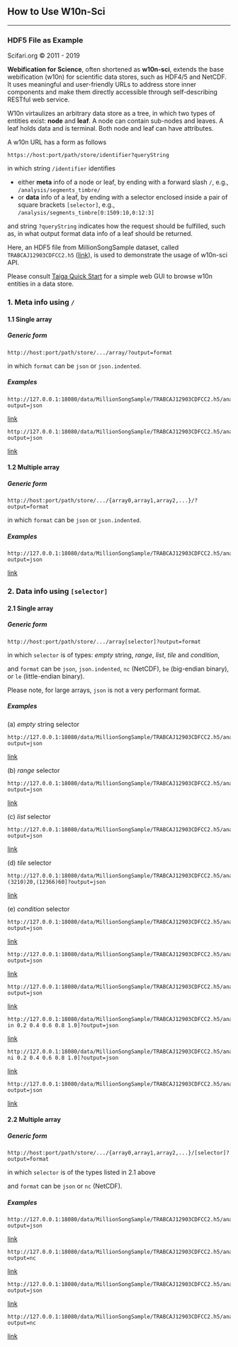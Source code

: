 ## How to Use W10n-Sci
---

### HDF5 File as Example

Scifari.org &copy; 2011 - 2019

**Webification for Science**, often shortened as **w10n-sci**, extends the base webification (w10n) for scientific data stores,
such as HDF4/5 and NetCDF. It uses meaningful and user-friendly URLs to address store inner components
and make them directly accessible through self-describing RESTful web service.

W10n virtaulizes an arbitrary data store as a tree, in which two types of entities exist: **node** and **leaf**.
A node can contain sub-nodes and leaves. A leaf holds data and is terminal. Both node and leaf can have attributes.

A w10n URL has a form as follows

```
https://host:port/path/store/identifier?queryString
```

in which string `/identifier` identifies

  * either **meta** info of a node or leaf, by ending with a forward slash `/`, e.g., `/analysis/segments_timbre/`
  * or **data** info of a leaf, by ending with a selector enclosed inside a pair of square brackets `[selector]`, e.g., `/analysis/segments_timbre[0:1509:10,0:12:3]`


and string `?queryString` indicates how the request should be fulfilled, such as, in what output format data info of a leaf should be returned.

Here, an HDF5 file from MillionSongSample dataset, called `TRABCAJ12903CDFCC2.h5` ([link](http://127.0.0.1:18080/data/MillionSongSample/TRABCAJ12903CDFCC2.h5/?output=html&traverse)),
is used to demonstrate the usage of w10n-sci API.

Please consult [Taiga Quick Start](https://github.com/scifari/taiga/#quick-start) for a simple web GUI to browse w10n entities in a data store.

### 1.  Meta info  using `/`

#### 1.1 Single array

##### Generic form

```
http://host:port/path/store/.../array/?output=format 
```

in which `format` can be `json` or `json.indented`.

##### Examples

```
http://127.0.0.1:18080/data/MillionSongSample/TRABCAJ12903CDFCC2.h5/analysis/segments_timbre/?output=json
```

[link](http://127.0.0.1:18080/data/MillionSongSample/TRABCAJ12903CDFCC2.h5/analysis/segments_timbre/?output=json.indented)

```
http://127.0.0.1:18080/data/MillionSongSample/TRABCAJ12903CDFCC2.h5/analysis/segments_pitches/?output=json
```

[link](http://127.0.0.1:18080/data/MillionSongSample/TRABCAJ12903CDFCC2.h5/analysis/segments_pitches/?output=json.indented)

#### 1.2 Multiple array

##### Generic form

```
http://host:port/path/store/.../{array0,array1,array2,...}/?output=format 
```

in which `format` can be `json` or `json.indented`.

##### Examples

```
http://127.0.0.1:18080/data/MillionSongSample/TRABCAJ12903CDFCC2.h5/analysis/{segments_timbre,segments_pitches}/?output=json
```

[link](http://127.0.0.1:18080/data/MillionSongSample/TRABCAJ12903CDFCC2.h5/analysis/{segments_timbre,segments_pitches}/?output=json.indented)


### 2. Data info using `[selector]`

#### 2.1 Single array

##### Generic form

```
http://host:port/path/store/.../array[selector]?output=format 
```

in which `selector` is of types: *empty* string, *range*, *list*, *tile* and *condition*,

and `format` can be `json`, `json.indented`, `nc` (NetCDF), `be` (big-endian binary), or `le` (little-endian binary).

Please note, for large arrays, `json` is not a very performant format.

##### Examples

(a) *empty* string selector

```
http://127.0.0.1:18080/data/MillionSongSample/TRABCAJ12903CDFCC2.h5/analysis/segments_timbre[]?output=json
```

[link](http://127.0.0.1:18080/data/MillionSongSample/TRABCAJ12903CDFCC2.h5/analysis/segments_timbre[]?output=json)

(b) *range* selector

```
http://127.0.0.1:18080/data/MillionSongSample/TRABCAJ12903CDFCC2.h5/analysis/segments_timbre[0:1509:10,0:12:3]?output=json
```

[link](http://127.0.0.1:18080/data/MillionSongSample/TRABCAJ12903CDFCC2.h5/analysis/segments_timbre[0:1509:10,0:12:3]?output=json)

(c) *list* selector

```
http://127.0.0.1:18080/data/MillionSongSample/TRABCAJ12903CDFCC2.h5/analysis/segments_timbre[[10,123,1186,3210,6188,12366]]?output=json
```

[link](http://127.0.0.1:18080/data/MillionSongSample/TRABCAJ12903CDFCC2.h5/analysis/segments_timbre[[10,123,1186,3210,6188,12366]]?output=json)

(d) *tile* selector

```
http://127.0.0.1:18080/data/MillionSongSample/TRABCAJ12903CDFCC2.h5/analysis/segments_timbre[(123)10,(3210)20,(12366)60]?output=json
```

[link](http://127.0.0.1:18080/data/MillionSongSample/TRABCAJ12903CDFCC2.h5/analysis/segments_timbre[(123)10,(3210)20,(12366)60]?output=json)

(e) *condition* selector

```
http://127.0.0.1:18080/data/MillionSongSample/TRABCAJ12903CDFCC2.h5/analysis/segments_timbre[0<segments_timbre<=1]?output=json
```

[link](http://127.0.0.1:18080/data/MillionSongSample/TRABCAJ12903CDFCC2.h5/analysis/segments_timbre[0<segments_timbre<=1]?output=json)

```
http://127.0.0.1:18080/data/MillionSongSample/TRABCAJ12903CDFCC2.h5/analysis/segments_pitches[segments_pitches==0.5]?output=json
```

[link](http://127.0.0.1:18080/data/MillionSongSample/TRABCAJ12903CDFCC2.h5/analysis/segments_pitches[segments_pitches==0.5]?output=json)

```
http://127.0.0.1:18080/data/MillionSongSample/TRABCAJ12903CDFCC2.h5/analysis/segments_timbre[segments_pitches==0.5]?output=json
```

[link](http://127.0.0.1:18080/data/MillionSongSample/TRABCAJ12903CDFCC2.h5/analysis/segments_timbre[segments_pitches==0.5]?output=json)

```
http://127.0.0.1:18080/data/MillionSongSample/TRABCAJ12903CDFCC2.h5/analysis/segments_timbre[segments_pitches in 0.2 0.4 0.6 0.8 1.0]?output=json
```

[link](http://127.0.0.1:18080/data/MillionSongSample/TRABCAJ12903CDFCC2.h5/analysis/segments_timbre[segments_pitches%20in%200.2%200.4%200.6%200.8%201.0]?output=json)

```
http://127.0.0.1:18080/data/MillionSongSample/TRABCAJ12903CDFCC2.h5/analysis/segments_timbre[segments_pitches ni 0.2 0.4 0.6 0.8 1.0]?output=json
```

[link](http://127.0.0.1:18080/data/MillionSongSample/TRABCAJ12903CDFCC2.h5/analysis/segments_timbre[segments_pitches%20ni%200.2%200.4%200.6%200.8%201.0]?output=json)

```
http://127.0.0.1:18080/data/MillionSongSample/TRABCAJ12903CDFCC2.h5/analysis/segments_timbre[0<segments_timbre<=1,segments_pitches==1.0]?output=json
```

[link](http://127.0.0.1:18080/data/MillionSongSample/TRABCAJ12903CDFCC2.h5/analysis/segments_timbre[0<segments_timbre<=1,segments_pitches==1.0]?output=json)

#### 2.2 Multiple array

##### Generic form

```
http://host:port/path/store/.../{array0,array1,array2,...}/[selector]?output=format 
```

in which `selector` is of the types listed in 2.1 above

and `format` can be `json` or `nc` (NetCDF).

##### Examples

```
http://127.0.0.1:18080/data/MillionSongSample/TRABCAJ12903CDFCC2.h5/analysis/{segments_timbre,segments_pitches}/[0<segments_timbre<=1,segments_pitches==1.0]?output=json
```

[link](http://127.0.0.1:18080/data/MillionSongSample/TRABCAJ12903CDFCC2.h5/analysis/{segments_timbre,segments_pitches}/[0<segments_timbre<=1,segments_pitches==1.0]?output=json.indented)

```
http://127.0.0.1:18080/data/MillionSongSample/TRABCAJ12903CDFCC2.h5/analysis/{segments_timbre,segments_pitches}/[0<segments_timbre<=1,segments_pitches==1.0]?output=nc
```

[link](http://127.0.0.1:18080/data/MillionSongSample/TRABCAJ12903CDFCC2.h5/analysis/{segments_timbre,segments_pitches}/[0<segments_timbre<=1,segments_pitches==1.0]?output=nc)

```
http://127.0.0.1:18080/data/MillionSongSample/TRABCAJ12903CDFCC2.h5/analysis/{segments_timbre,segments_pitches,@}/[0<segments_timbre<=1,segments_pitches==1.0]?output=json
```

[link](http://127.0.0.1:18080/data/MillionSongSample/TRABCAJ12903CDFCC2.h5/analysis/{segments_timbre,segments_pitches,@}/[0<segments_timbre<=1,segments_pitches==1.0]?output=json.indented)

```
http://127.0.0.1:18080/data/MillionSongSample/TRABCAJ12903CDFCC2.h5/analysis/{segments_timbre,segments_pitches,@}/[0<segments_timbre<=1,segments_pitches==1.0]?output=nc
```

[link](http://127.0.0.1:18080/data/MillionSongSample/TRABCAJ12903CDFCC2.h5/analysis/{segments_timbre,segments_pitches,@}/[0<segments_timbre<=1,segments_pitches==1.0]?output=nc)
